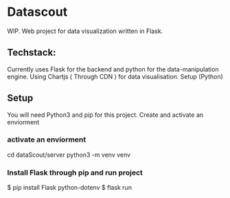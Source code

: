 # Datascout
WIP. Web project for data visualization written in Flask.

## Techstack:

Currently uses Flask for the backend and python for the data-manipulation engine. Using Chartjs ( Through CDN ) for data visualisation.
Setup (Python)

## Setup
You will need Python3 and pip for this project.
Create and activate an enviorment

### activate an enviorment

cd dataScout/server
python3 -m venv venv

### Install Flask through pip and run project
$ pip install Flask python-dotenv
$ flask run
